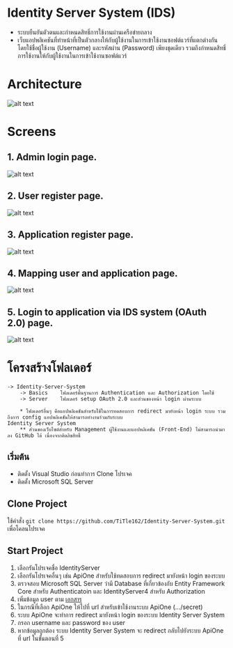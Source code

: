 # Identity Server System (IDS)
- ระบบยืนยันตัวตนและกำหนดสิทธิ์การใช้งานผ่านเครือข่ายกลาง
- เว็บแอปพลิเคชันที่ทําหน้าที่เป็นตัวกลางให้กับผู้ใช้งานในการเข้าใช้งานซอฟต์แวร์ที่แตกต่างกัน โดยใช้ชื่อผู้ใช้งาน (Username) และรหัสผ่าน (Password) เพียงชุดเดียว รวมถึงกําหนดสิทธิ์การใช้งานให้กับผู้ใช้งานในการเข้าใช้งานซอฟต์แวร์
  
# Architecture
![alt text](https://github.com/TiTle162/Identity-Server-System/blob/main/IDS-Architecture.PNG?raw=true)

# Screens
## 1. Admin login page.
![alt text](https://github.com/TiTle162/Identity-Server-System/blob/main/IDS-Screens/Admin%20Login%20Page.PNG?raw=true)
## 2. User register page.
![alt text](https://github.com/TiTle162/Identity-Server-System/blob/main/IDS-Screens/User%20Register%20Page.PNG?raw=true)
## 3. Application register page.
![alt text](https://github.com/TiTle162/Identity-Server-System/blob/main/IDS-Screens/Client%20Login%20Page.PNG?raw=true)
## 4. Mapping user and application page.
![alt text](https://github.com/TiTle162/Identity-Server-System/blob/main/IDS-Screens/Mapping%20User%20And%20Client%20Page.PNG?raw=true)
## 5. Login to application via IDS system (OAuth 2.0) page.
![alt text](https://github.com/TiTle162/Identity-Server-System/blob/main/IDS-Screens/OAuth%20Login%20Page.png?raw=true)

# โครงสร้างโฟลเดอร์
```
-> Identity-Server-System
    -> Basics    โฟลเดอร์พื้นฐานการ Authentication และ Authorization โดยใช้             
    -> Server    โฟลเดอร์ setup OAuth 2.0 และส่วนของหน้า login ผ่านระบบ
    
    * โฟลเดอร์อื่นๆ คือแอปพลิเคชันสําหรับใช้ในการทดสอบการ redirect มายังหน้า login ระบบ รวมถึงการ config แอปพลิเคชันให้สามารถทํางานร่วมกับระบบ 
Identity Server System
    ** ส่วนของเว็บไซต์สําหรับ Management ผู้ใช้งานและแอปพลิเคชัน (Front-End) ไม่สามารถนํามาลง GitHub ได้ เนื่องจากติดลิขสิทธิ์ 
```
## เริ่มต้น
- ติดตั้ง Visual Studio ก่อนทําการ Clone โปรเจค
- ติดตั้ง Microsoft SQL Server

## Clone Project
ใช้คําสั่ง `git clone https://github.com/TiTle162/Identity-Server-System.git` เพื่อโคลนโปรเจค 

## Start Project
1. เลือกรันโปรเจคชื่อ IdentityServer 
2. เลือกรันโปรเจคอื่นๆ เช่น ApiOne สําหรับใช้ทดสอบการ redirect มายังหน้า login ของระบบ
3. ตรวจสอบ Microsoft SQL Server ว่ามี Database ที่เกี่ยวข้องกับ Entity Framework Core สําหรับ Authenticatoin และ IdentityServer4 สําหรับ Authorization
4. เพิ่มข้อมูล user ตาม [เอกสาร](https://identityserver4.readthedocs.io/en/latest/quickstarts/5_entityframework.html)
5. ในกรณีที่เลือก ApiOne ให้ไปที่ url สําหรับเข้าใช้งานระบบ ApiOne (.../secret)
6. ระบบ ApiOne จะทําการ redirect มายังหน้า login ของระบบ Identity Server System
7. กรอก username และ password ของ user
8. หากข้อมูลถูกต้อง ระบบ Identity Server System จะ redirect กลับไปยังระบบ ApiOne ที่ url ในขั้นตอนที่ 5

